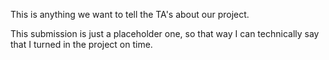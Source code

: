 This is anything we want to tell the TA's about our project.

This submission is just a placeholder one, so that way I can technically say that I turned in the project on time.
